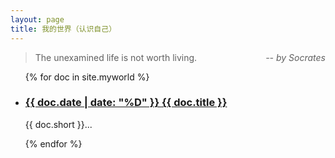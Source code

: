 ```yaml
---
layout: page
title: 我的世界（认识自己）
---
```


<blockquote>
  <p>
    The unexamined life is not worth living.
       <em style="float: right;"> -- by Socrates</em>
  </p>
</blockquote>

<ul class="documents">
{% for doc in site.myworld %}
  <li class="documents__item">
    <div class="document">
      <h3>
        <a href="{{ doc.url }}" target="_blank">
          <time>{{ doc.date | date: "%D" }} </time>
          {{ doc.title }}
        </a>
      </h3>
      <p>{{ doc.short }}...</p>
    </div>
  </li>
{% endfor %}
</ul>
